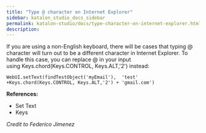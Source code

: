 ```yaml
---
title: "Type @ character on Internet Explorer" 
sidebar: katalon_studio_docs_sidebar
permalink: katalon-studio/docs/type-character-on-internet-explorer.html 
description: 
---
```

If you are using a non-English keyboard, there will be cases that typing @ character will turn out to be a different character in Internet Explorer. To handle this case, you can replace @ in your input using Keys.chord(Keys.CONTROL, Keys.ALT,'2') instead:

```
WebUI.setText(findTestObject('myEmail'),  'test' +Keys.chord(Keys.CONTROL, Keys.ALT,'2') + 'gmail.com')

```

**References:**

*   Set Text
*   Keys

_Credit to Federico Jimenez_